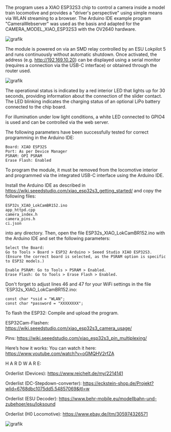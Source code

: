 The program uses a XIAO ESP32S3 chip to control a camera inside a model train locomotive and provides a "driver's perspective" using simple means via WLAN streaming to a browser.
The Arduino IDE example program "CameraWebserver" was used as the basis and adapted for the CAMERA_MODEL_XIAO_ESP32S3 with the OV2640 hardware.

![grafik](https://github.com/user-attachments/assets/ea44c011-0c8e-4dc5-b395-ff33295a599d)

The module is powered on via an SMD relay controlled by an ESU Lokpilot 5 and runs continuously without automatic shutdown.
Once activated, the address (e.g. http://192.169.10.20) can be displayed using a serial monitor (requires a connection via the USB-C interface) or obtained through the router used.

![grafik](https://github.com/user-attachments/assets/0086866f-3aae-4d6c-b335-5c60a77eda08)

The operational status is indicated by a red interior LED that lights up for 30 seconds, providing information about the connection of the slider contact.
The LED blinking indicates the charging status of an optional LiPo battery connected to the chip board.

For illumination under low light conditions, a white LED connected to GPIO4 is used and can be controlled via the web server.

The following parameters have been successfully tested for correct programming in the Arduino IDE:
    
    Board: XIAO ESP32S
    Port: As per Device Manager
    PSRAM: OPI PSRAM
    Erase Flash: Enabled

To program the module, it must be removed from the locomotive interior and programmed via the integrated USB-C interface using the Arduino IDE.

Install the Arduino IDE as described in https://wiki.seeedstudio.com/xiao_esp32s3_getting_started/ and copy the following files:
    
    ESP32s_XIAO_LokCamBR152.ino
    app_httpd.cpp
    camera_index.h
    camera_pins.h
    ci.json
into any directory. Then, open the file ESP32s_XIAO_LokCamBR152.ino with the Arduino IDE and set the following parameters:

    Select the Board:
    Go to Tools > Board > ESP32 Arduino > Seeed Studio XIAO ESP32S3.
    (Ensure the correct board is selected, as the PSRAM option is specific to ESP32 models.)

    Enable PSRAM: Go to Tools > PSRAM > Enabled.
    Erase Flash: Go to Tools > Erase Flash > Enabled.

Don't forget to adjust lines 46 and 47 for your WiFi settings in the file 'ESP32s_XIAO_LokCamBR152.ino:
    
    const char *ssid = "WLAN";                                           
    const char *password = "XXXXXXXX";

To flash the ESP32: Compile and upload the program.

ESP32Cam-Flashen: https://wiki.seeedstudio.com/xiao_esp32s3_camera_usage/

Pins: https://wiki.seeedstudio.com/xiao_esp32s3_pin_multiplexing/

Here’s how it works: You can watch it here: https://www.youtube.com/watch?v=oGMQHV2rfZA



H A R D W A R E:

Orderlist (Devices): https://www.reichelt.de/my/2214141				
				
Orderlist (DC-Stepdown-converter): https://eckstein-shop.de/Projekt?wlid=6768dbc1075dd5.54857069&jtl=w				
				
Orderlist (ESU Decoder): https://www.behr-mobile.eu/modellbahn-und-zubehoer/esu/loksound				
				
Orderlist (H0 Locomotive): https://www.ebay.de/itm/305974326571

![grafik](https://github.com/user-attachments/assets/5c57e13a-2926-4731-9b93-06eaaff375c0)
